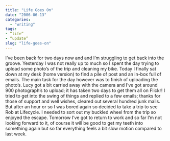 ```yaml
---
title: "Life Goes On"
date: "2006-06-13"
categories: 
  - "writing"
tags:
- “life”
- “update”
slug: "life-goes-on"
---
```


I’ve been back for two days now and and I’m struggling to get back into the groove. Yesterday I was not really up to much so I spent the day trying to upload some photo’s of the trip and cleaning my bike. Today I finally sat down at my desk (home version) to find a pile of post and an in-box full of emails. The main task for the day however was to finish of uploading the photo’s. Lucy got a bit carried away with the camera and I’ve got around 900 photograph’s to upload; it has taken two days to get them all on Flickr! I tried to get into the swing of things and replied to a few emails; thanks for those of support and well wishes, cleared out several hundred junk mails. But after an hour or so I was bored again so decided to take a trip to see Rob at Lifecycle. I needed to sort out my buckled wheel from the trip so enjoyed the escape. Tomorrow I’ve got to return to work and so far I’m not looking forward to it, of course it will be good to get my teeth into something again but so far everything feels a bit slow motion compared to last week.
